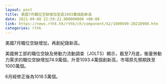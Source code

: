 ```yaml
---
layout: post
title: 美國7月職位空缺增加至逾1093萬個創新高
date: 2021-09-08 22:59:22.000000000 +08:00
link: https://news.rthk.hk/rthk/ch/component/k2/1609699-20210908.htm
categories: rthk
---
```


美國7月職位空缺增加，再創紀錄新高。

美國勞工部的職位空缺及勞動力流動調查（JOLTS）顯示，截至7月底，衡量勞動力需求的職位空缺增加74.9萬個，升至1093.4萬個創新高，市場原先預期跌至1000萬個。

6月經修正後為1018.5萬個。
